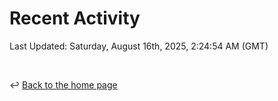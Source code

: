 # Recent Activity

<!--RECENT_ACTIVITY:start-->
<!--RECENT_ACTIVITY:end-->

<!--RECENT_ACTIVITY:last_update-->
Last Updated: Saturday, August 16th, 2025, 2:24:54 AM (GMT)
<!--RECENT_ACTIVITY:last_update_end-->

<br>

↩️ [Back to the home page](/README.md)
